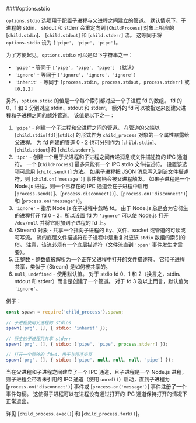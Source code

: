 ####options.stdio

`options.stdio` 选项用于配置子进程与父进程之间建立的管道。
默认情况下，子进程的 stdin、 stdout 和 stderr 会重定向到 [`ChildProcess`] 对象上相应的 [`child.stdin`]、 [`child.stdout`] 和 [`child.stderr`] 流。
这等同于将 `options.stdio` 设为 `['pipe', 'pipe', 'pipe']`。

为了方便起见，`options.stdio` 可以是以下字符串之一：

* `'pipe'` - 等同于 `['pipe', 'pipe', 'pipe']` （默认）
* `'ignore'` - 等同于 `['ignore', 'ignore', 'ignore']`
* `'inherit'` - 等同于 `[process.stdin, process.stdout, process.stderr]` 或 `[0,1,2]`

另外，`option.stdio` 的值是一个每个索引都对应一个子进程 fd 的数组。
fd 的 0、1 和 2 分别对应 stdin、stdout 和 stderr。
额外的 fd 可以被指定来创建父进程和子进程之间的额外管道。
该值是以下之一：

1. `'pipe'` - 创建一个子进程和父进程之间的管道。
    在管道的父端以 [`child.stdio[fd]`][`stdio`] 的形式作为 `child_process` 对象的一个属性暴露给父进程。
    为 fd 创建的管道 0 - 2 也可分别作为 [`child.stdin`]、[`child.stdout`] 和 [`child.stderr`]。
2. `'ipc'` - 创建一个用于父进程和子进程之间传递消息或文件描述符的 IPC 通道符。
    一个 [`ChildProcess`] 最多只能有一个 IPC stdio 文件描述符。
    设置该选项可启用 [`child.send()`] 方法。
    如果子进程把 JSON 消息写入到该文件描述符，则 [`child.on('message')`] 事件句柄会被父进程触发。
    如果子进程是一个 Node.js 进程，则一个已存在的 IPC 通道会在子进程中启用 [`process.send()`]、[`process.disconnect()`]、[`process.on('disconnect')`] 和 [`process.on('message')`]。
3. `'ignore'` - 指示 Node.js 在子进程中忽略 fd。
    由于 Node.js 总是会为它衍生的进程打开 fd 0 - 2，所以设置 fd 为 `'ignore'` 可以使 Node.js 打开 `/dev/null` 并将它附加到子进程的 fd 上。
4. {Stream} 对象 - 共享一个指向子进程的 tty、文件、socket 或管道的可读或可写流。
    流的底层文件描述符在子进程中是重复对应该 `stdio` 数组的索引的 fd。
    注意，该流必须有一个底层描述符（文件流直到 `'open'` 事件发生才需要）。
5. 正整数 - 整数值被解析为一个正在父进程中打开的文件描述符。
    它和子进程共享，类似于 {Stream} 是如何被共享的。
6. `null`, `undefined` - 使用默认值。
    对于 stdio fd 0、1 和 2（换言之，stdin、stdout 和 stderr）而言是创建了一个管道。
    对于 fd 3 及以上而言，默认值为 `'ignore'`。

例子：

```js
const spawn = require('child_process').spawn;

// 子进程使用父进程的 stdios
spawn('prg', [], { stdio: 'inherit' });

// 衍生的子进程只共享 stderr
spawn('prg', [], { stdio: ['pipe', 'pipe', process.stderr] });

// 打开一个额外的 fd=4，用于与程序交互
spawn('prg', [], { stdio: ['pipe', null, null, null, 'pipe'] });
```

当在父进程和子进程之间建立了一个 IPC 通道，且子进程是一个 Node.js 进程，则子进程会带着未引用的 IPC 通道（使用 `unref()`）启动，直到子进程为 [`process.on('disconnect')`] 事件或 [`process.on('message')`] 事件注册了一个事件句柄。
这使得子进程可以在进程没有通过打开的 IPC 通道保持打开的情况下正常退出。

详见 [`child_process.exec()`] 和 [`child_process.fork()`]。


